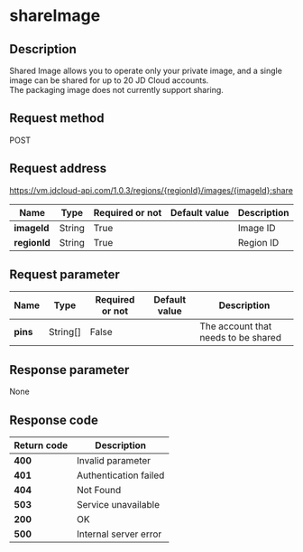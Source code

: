 # shareImage


## Description
Shared Image allows you to operate only your private image, and a single image can be shared for up to 20 JD Cloud accounts. <br>
The packaging image does not currently support sharing.


## Request method
POST

## Request address
https://vm.jdcloud-api.com/1.0.3/regions/{regionId}/images/{imageId}:share

|Name|Type|Required or not|Default value|Description|
|---|---|---|---|---|
|**imageId**|String|True| |Image ID|
|**regionId**|String|True| |Region ID|

## Request parameter
|Name|Type|Required or not|Default value|Description|
|---|---|---|---|---|
|**pins**|String[]|False| |The account that needs to be shared|


## Response parameter
None



## Response code
|Return code|Description|
|---|---|
|**400**|Invalid parameter|
|**401**|Authentication failed|
|**404**|Not Found  |
|**503**|Service unavailable|
|**200**|OK|
|**500**|Internal server error|
